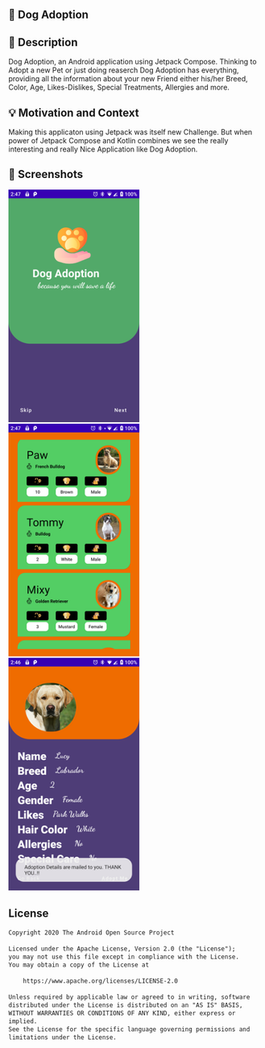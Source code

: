 ## :dog: Dog Adoption 

## :scroll: Description
Dog Adoption, an Android application using Jetpack Compose. Thinking to Adopt a new Pet or just doing reaserch Dog Adoption has everything, providing all the information about your new Friend either his/her Breed, Color, Age, Likes-Dislikes, Special Treatments, Allergies and more.

## :bulb: Motivation and Context

Making this applicaton using Jetpack was itself new Challenge. But when power of Jetpack Compose and Kotlin combines we see the really interesting and really Nice Application like Dog Adoption. 

## :camera_flash: Screenshots

<img src="/results/Screenshot-1.png" width="260">&emsp;
<img src="/results/Screenshot-2.png" width="260">&emsp;
<img src="/results/Screenshot-3.png" width="260">

## License
```
Copyright 2020 The Android Open Source Project

Licensed under the Apache License, Version 2.0 (the "License");
you may not use this file except in compliance with the License.
You may obtain a copy of the License at

    https://www.apache.org/licenses/LICENSE-2.0

Unless required by applicable law or agreed to in writing, software
distributed under the License is distributed on an "AS IS" BASIS,
WITHOUT WARRANTIES OR CONDITIONS OF ANY KIND, either express or implied.
See the License for the specific language governing permissions and
limitations under the License.
```
